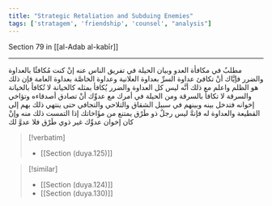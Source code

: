 ```yaml
---
title: "Strategic Retaliation and Subduing Enemies"
tags: ['stratagem', 'friendship', 'counsel', "analysis"]
---
```


 Section 79 in [[al-Adab al-kabīr]]

---
مطلبٌ في مكافأة العدو وبيان الحيلة في تفريق الناس عنه إنْ كنت مُكافئًا بالعداوة والضرر فإيَّاك أنْ تكافئ عداوة السرِّ بعداوة العلانية وعداوة الخاصَّة بعداوة العامة فإن ذلك هو الظلم  واعلم مع ذلك أنَّه ليس كل العداوة والضرر يُكافأ بمثله كالخيانة لا تُكافأ بالخيانة والسرقة لا تكافأ بالسرقة  ومن الحيلة في أمرك مع عدوِّك أنْ تصادق أصدقاءه وتؤاخي إخوانه فتدخل بينه وبينهم في سبيل الشقاق والتلاحي والتجافي حتى ينتهي ذلك بهم إلى القطيعة والعداوة له فإنهَّ ليس رجلٌ ذو طَرْق يمتنع من مؤَاخاتك إذا التمست ذلك منه وإنْ كان إخوان عدوِّك غير ذوي طَرْق فلا عدوَّ لك

> [!verbatim]
> - [[Section (duya.125)]]

> [!similar]
> - [[Section (duya.124)]]
> - [[Section (duya.130)]]
